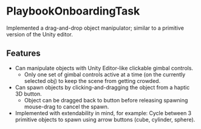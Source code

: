 # PlaybookOnboardingTask
 Implemented a drag-and-drop object manipulator; similar to a primitive version of the Unity editor.

## Features
- Can manipulate objects with Unity Editor-like clickable gimbal controls.
    - Only one set of gimbal controls active at a time (on the currently selected obj) to keep the scene from getting crowded.
- Can spawn objects by clicking-and-dragging the object from a haptic 3D button.
    - Object can be dragged back to button before releasing spawning mouse-drag to cancel the spawn.
- Implemented with extendability in mind, for example: Cycle between 3 primitive objects to spawn using arrow buttons (cube, cylinder, sphere).
